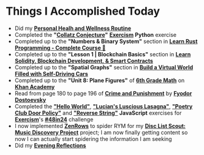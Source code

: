 # Things I Accomplished Today

- Did my **[Personal Healh and Wellness Routine](../../routines/2024/personal-health-and-wellness-routine/personal-health-and-wellness-routine-2024-week-4.md)**
- Completed the **"[Collatz Conjecture](https://exercism.org/tracks/python/exercises/collatz-conjecture)"** **[Exercism](https://exercism.org)** **Python** exercise
- Completed up to the **"Numbers & Binary System"** section in **[Learn Rust Programming - Complete Course 🦀](https://www.youtube.com/watch?v=BpPEoZW5IiY)**
- Completed up to the **"Lesson 1 | Blockchain Basics"** section in **[Learn Solidity, Blockchain Development, & Smart Contracts](https://www.youtube.com/watch?v=umepbfKp5rI)**
- Completed up to the **"Spatial Graphs"** section in **[Build a Virtual World Filled with Self-Driving Cars](https://www.youtube.com/watch?v=5iHejdqYIa8)**
- Completed up to the **"Unit 8: Plane Figures"** of **[6th Grade Math](https://www.khanacademy.org/math/cc-sixth-grade-math)** on **[Khan Academy](https://www.khanacademy.org)**
- Read from page 180 to page 196 of **[Crime and Punishment](https://www.goodreads.com/book/show/7144.Crime_and_Punishment)** by **[Fyodor Dostoevsky](https://www.goodreads.com/author/show/3137322.Fyodor_Dostoevsky)**
- Completed the **["Hello World"](https://exercism.org/tracks/javascript/exercises/hello-world)**, **["Lucian's Luscious Lasagna"](https://exercism.org/tracks/javascript/exercises/lasagna)**, **["Poetry Club Door Policy"](https://exercism.org/tracks/javascript/exercises/poetry-club-door-policy)** and **["Reverse String"](https://exercism.org/tracks/javascript/exercises/reverse-string)** **JavaScript** exercises for **[Exercism](https://exercism.org)**'s **[#48in24](https://exercism.org/challenges/48in24)** challenge
- I now implemented **[ZenRows](https://app.zenrows.com/)** to spider RYM for my **[Disc List Scout: Music Discovery Project](https://github.com/evorhard/Disc-List-Scout--Music-Discovery)** project; I am now finally getting content so now I can actually start spidering the information I am seeking
- Did my **[Evening Reflections](../../routines/evening-reflections.md)**
